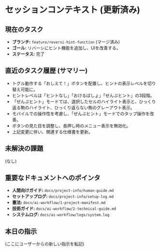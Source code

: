 # セッションコンテキスト (更新済み)

## 現在のタスク
- **ブランチ:** `feature/reversi-hint-function` (マージ済み)
- **ゴール:** リバーシにヒント機能を追加し、UIを改善する。
- **ステータス:** 完了

## 直近のタスク履歴 (サマリー)
- トグル動作する「おしえて！」ボタンを配置し、ヒントの表示レベルを切り替え可能に。
- ヒントレベルは「ヒントなし」「おけるばしょ」「ぜんぶヒント」の3段階。
- 「ぜんぶヒント」モードでは、選択したセルのハイライト表示と、ひっくり返る駒のハイライト、ひっくり返らない駒のグレーアウト表示。
- モバイルでの操作性を考慮し、「ぜんぶヒント」モードでのタップ操作を改善。
- ボタンの見た目を調整し、長押し時のメニュー表示を無効化。
- 上記変更に伴い、関連する仕様書を更新。

## 未解決の課題
(なし)

## 重要なドキュメントへのポインタ
- **人間向けガイド:** `docs/project-info/human-guide.md`
- **セットアップログ:** `docs/project-info/setup-log.md`
- **憲法:** `docs/ai-workflow/1-project-manifest.md`
- **技術ガイド:** `docs/ai-workflow/2-technical-guide.md`
- **システムログ:** `docs/ai-workflow/logs/system.log`

## 本日の指示
(ここにユーザーからの新しい指示を転記)